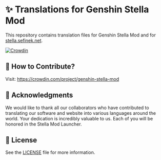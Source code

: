# ✨ Translations for Genshin Stella Mod
This repository contains translation files for Genshin Stella Mod and for [stella.sefinek.net](https://stella.sefinek.net).

[![Crowdin](https://badges.crowdin.net/genshin-stella-mod/localized.svg)](https://crowdin.com/project/genshin-stella-mod)

## 📁 How to Contribute?
Visit: https://crowdin.com/project/genshin-stella-mod

## 💙 Acknowledgments
We would like to thank all our collaborators who have contributed to translating our software and website into various languages around the world.
Your dedication is incredibly valuable to us. Each of you will be honored in the Stella Mod Launcher.

## 🔑 License
See the [LICENSE](LICENSE) file for more information.